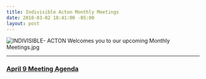 ```yaml
---
title: Indivisible Acton Monthly Meetings
date: 2018-03-02 18:41:00 -05:00
layout: post
---
```


![INDIVISIBLE- ACTON Welcomes you to our upcoming Monthly Meetings.jpg](/uploads/INDIVISIBLE-%20ACTON%20Welcomes%20you%20to%20our%20upcoming%20Monthly%20Meetings.jpg)

---

### [April 9 Meeting Agenda](https://docs.google.com/document/d/1-fylkDDLQtLYhLw-QPEOES9ZUSYjsZDcP5wssr7BJgc/edit)